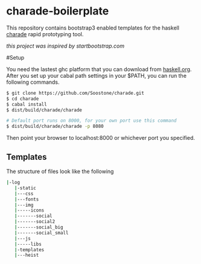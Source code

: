 charade-boilerplate
===================

This repository contains bootstrap3 enabled templates for the haskell [charade](https://github.com/soostone/charade) rapid prototyping tool.

*this project was inspired by startbootstrap.com*

#Setup

You need the lastest ghc platform that you can download from [haskell.org](http://haskell.org/platform). After you set up your cabal path settings in your $PATH, you can run the following commands.


```sh
$ git clone https://github.com/Soostone/charade.git
$ cd charade
$ cabal install
$ dist/build/charade/charade

# Default port runs on 8000, for your own port use this command
$ dist/build/charade/charade -p 8080
```

Then point your browser to localhost:8000 or whichever port you specified.


## Templates

The structure of files look like the following

```sh
|-log
   |-static
   |---css
   |---fonts
   |---img
   |-----icons
   |-------social
   |-------social2
   |-------social_big
   |-------social_small
   |---js
   |-----libs
   |-templates
   |---heist
```

